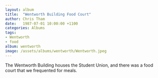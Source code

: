 ```yaml
---
layout: album
title:  "Wentworth Building Food Court"
author: Chris Tham
date:   1987-07-01 10:00:00 +1100
categories: Albums
tags:
- Wentworth
- food
album: wentworth
image: /assets/albums/wentworth/Wentworth.jpeg
---
```

The Wentworth Building houses the Student Union, and there was a food court that we frequented for meals.